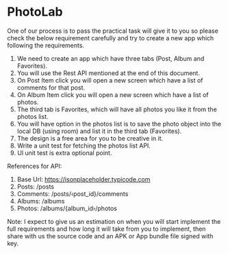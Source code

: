 # PhotoLab

One of our process is to pass the practical task will give it to you so please check the
below requirement carefully and try to create a new app which following the requirements.
1. We need to create an app which have three tabs (Post, Album and Favorites).
2. You will use the Rest API mentioned at the end of this document.
3. On Post Item click you will open a new screen which have a list of comments for that post.
4. On Album Item click you will open a new screen which have a list of photos.
5. The third tab is Favorites, which will have all photos you like it from the photos list.
6. You will have option in the photos list is to save the photo object into the local DB (using room) and list it in the third tab (Favorites).
7. The design is a free area for you to be creative in it.
8. Write a unit test for fetching the photos list API.
9. Ul unit test is extra optional point.

References for API:
1. Base Url:
https://isonplaceholder.typicode.com
2. Posts: /posts
3. Comments: /posts/‹post_id}/comments
4. Albums: /albums
5. Photos: /albums/{album_id›/photos

Note: I expect to give us an estimation on when you will start implement the full requirements and how long it will take from you to implement, then share with us the source code and an APK or App bundle file signed with key.
